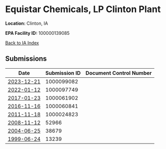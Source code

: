 # Equistar Chemicals, LP  Clinton Plant

**Location:** Clinton, IA

**EPA Facility ID:** 100000139085

[Back to IA Index](../../index.md)

## Submissions

| Date | Submission ID | Document Control Number |
|------|--------------|-------------------------|
| [2023-12-21](submissions/1000099082.md) | 1000099082 |  |
| [2022-01-12](submissions/1000097749.md) | 1000097749 |  |
| [2017-01-23](submissions/1000061902.md) | 1000061902 |  |
| [2016-11-16](submissions/1000060841.md) | 1000060841 |  |
| [2011-11-18](submissions/1000024823.md) | 1000024823 |  |
| [2008-11-12](submissions/52966.md) | 52966 |  |
| [2004-06-25](submissions/38679.md) | 38679 |  |
| [1999-06-24](submissions/13239.md) | 13239 |  |

